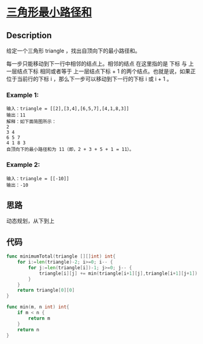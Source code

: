 # [三角形最小路径和](https://leetcode-cn.com/problems/triangle/)

## Description

给定一个三角形 triangle ，找出自顶向下的最小路径和。

每一步只能移动到下一行中相邻的结点上。相邻的结点 在这里指的是 下标 与 上一层结点下标 相同或者等于 上一层结点下标 + 1 的两个结点。也就是说，如果正位于当前行的下标 i ，那么下一步可以移动到下一行的下标 i 或 i + 1 。


### Example 1:

````
输入：triangle = [[2],[3,4],[6,5,7],[4,1,8,3]]
输出：11
解释：如下面简图所示：
2
3 4
6 5 7
4 1 8 3
自顶向下的最小路径和为 11（即，2 + 3 + 5 + 1 = 11）。
````
### Example 2:

````
输入：triangle = [[-10]]
输出：-10
````

## 思路

动态规划，从下到上


## 代码 
``` Go
func minimumTotal(triangle [][]int) int{
    for i:=len(triangle)-2; i>=0; i-- {
        for j:=len(triangle[i])-1; j>=0; j-- {
            triangle[i][j] += min(triangle[i+1][j],triangle[i+1][j+1])
        }
    }
    return triangle[0][0]
}

func min(m, n int) int{
    if m < n {
        return m
    }
    return n
}
```
